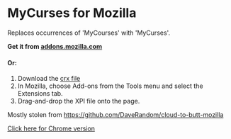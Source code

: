 MyCurses for Mozilla
====================

Replaces occurrences of 'MyCourses' with 'MyCurses'.

**Get it from [addons.mozilla.com](https://addons.mozilla.org/en-US/firefox/addon/mycurses/)**

#### Or:

1. Download the [crx file]((https://github.com/fruitiex/MyCurses-Mozilla/blob/master/MyCurses.xpi?raw=true))
2. In Mozilla, choose Add-ons from the Tools menu and select the Extensions tab.
3. Drag-and-drop the XPI file onto the page.

Mostly stolen from https://github.com/DaveRandom/cloud-to-butt-mozilla

[Click here for Chrome version](https://github.com/FruitieX/MyCurses-Chrome)
